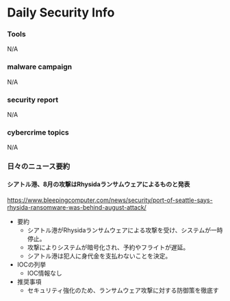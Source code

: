# Daily Security Info

### Tools
N/A

### malware campaign
N/A

### security report
N/A

### cybercrime topics
N/A

### 日々のニュース要約

#### シアトル港、8月の攻撃はRhysidaランサムウェアによるものと発表
https://www.bleepingcomputer.com/news/security/port-of-seattle-says-rhysida-ransomware-was-behind-august-attack/

- 要約
    - シアトル港がRhysidaランサムウェアによる攻撃を受け、システムが一時停止。
    - 攻撃によりシステムが暗号化され、予約やフライトが遅延。
    - シアトル港は犯人に身代金を支払わないことを決定。
- IOCの列挙
    - IOC情報なし
- 推奨事項
    - セキュリティ強化のため、ランサムウェア攻撃に対する防御策を徹底する
    - 重要システムのバックアップと暗号化を実施する
- その他
    - なし
- ChatGPTの推奨事項
    - 重要データのバックアップとセキュリティ監視を強化する

#### TfL、ハッキング後に30,000人の従業員に対して対面でのパスワードリセットを要求
https://www.bleepingcomputer.com/news/security/tfl-requires-in-person-password-resets-for-30-000-employees-after-hack/

- 要約
    - ロンドン交通局（TfL）は、サイバー攻撃を受けた後、30,000人の従業員に対面での身元確認とパスワード再設定を要求
    - 内部システムや払い戻し処理が影響を受け、システム障害が続いている
    - 顧客データや従業員情報が漏洩したが、銀行情報や住所は影響を受けていない
    - 攻撃に関連して17歳の容疑者が逮捕され、保釈された
    - TfLは、顧客のデータに対して講じている措置について、直接連絡している
- IOCの列挙
    IOC情報なし
- 推奨事項
    - 影響を受けた顧客に対して迅速に通知を行うこと
- その他
    - なし
- ChatGPTの推奨事項
    - パスワードの再設定を早急に実施する

#### 23andMe、遺伝データ漏洩に関する和解金として3,000万ドルを支払い
https://www.bleepingcomputer.com/news/security/23andme-to-pay-30-million-in-genetics-data-breach-settlement/

- 要約
    - 23andMeは遺伝データ漏洩に対する集団訴訟で3,000万ドルの和解金支払いに同意
    - 640万件の顧客情報が2023年の攻撃で流出
    - ハッカーは他の漏洩データを用いたクレデンシャルスタッフィング攻撃を利用
    - 健康報告書や遺伝子型データも漏洩した
    - 同社はセキュリティ強化や2要素認証を導入
- IOCの列挙
    IOC情報なし
- 推奨事項
    - すべての顧客に2要素認証の設定を推奨
- その他
    - なし
- ChatGPTの推奨事項
    - すぐにパスワードと2要素認証を設定する

#### Ivanti、高深刻度のCSA脆弱性が攻撃に悪用されていると警告
https://www.bleepingcomputer.com/news/security/ivanti-warns-high-severity-csa-flaw-is-now-exploited-in-attacks/

- 要約
    - IvantiのCloud Services Appliance(CSA)ソリューションに、深刻度の高い脆弱性(CVE-2024-8190)が発見され、現在攻撃に悪用されていることが確認された。
    - 認証されたリモートの攻撃者は、コマンドインジェクションを通じて、脆弱性のあるアプライアンス上のリモートコードを実行できる可能性
    - パッチが提供されており、CSA 4.6.x から CSA 5.0 にアップグレードすることを顧客に推奨
    - CISAはKEVカタログにこの脆弱性を載せ、連邦政府機関に対し、10 月 4 日までに脆弱性のあるアプライアンスを保護するよう命じた
- IOCの列挙
    IOC情報なし
- 推奨事項
    - 影響を受けたシステムにパッチを即時適用
- その他
    - なし
- ChatGPTの推奨事項
    - パッチをすぐに適用する

#### 新しいLinuxマルウェア「Hadooken」がOracle WebLogicサーバーを標的に
https://www.bleepingcomputer.com/news/security/new-linux-malware-hadooken-targets-oracle-weblogic-servers/

- 要約
    - 「Hadooken」マルウェアがOracle WebLogicサーバーを標的にし、暗号通貨マイナーやDDoS攻撃を展開
    - このマルウェアは、Tsunamiという別のマルウェアもインストール。Tsunamiは、脆弱なSSHサーバーに侵入してDDoS攻撃やリモート操作を行うことで知られている。
    - Hadookenのバイナリを解析した結果、RHOMBUSやNoEscapeというランサムウェアとの関連性も発見。Hadookenを配信しているサーバーからは、Windows向けのランサムウェア「Mallox」も発見された。
    - 今回の攻撃ではランサムウェアは確認されなかったが、将来的にはランサムウェアが展開される可能性もある。
    - すでに複数のサーバーで被害が確認されている
- IOCの列挙
    - 89[.]185[.]85[.]102,IPアドレス,知られていない,Hadookenマルウェア配信サーバー,グローバル
- 推奨事項
    - WebLogicサーバーのセキュリティ強化とパッチ適用
- その他
    - なし
- ChatGPTの推奨事項
    - サーバーに強固なパスワードと最新パッチを適用する

#### RansomHub、カワサキへのサイバー攻撃を主張し、盗まれたデータの公開を脅迫
https://www.bleepingcomputer.com/news/security/ransomhub-claims-kawasaki-cyberattack-threatens-to-leak-stolen-data/

- 要約
    - RansomHubランサムウェアがカワサキヨーロッパを標的にしたサイバー攻撃を主張
    - 攻撃者は487GBのデータを盗み、要求が満たされない場合公開すると脅迫
    - 攻撃の影響は限定的で、カワサキヨーロッパのIT部門は復旧作業中
    - 顧客データが含まれるかは不明
    - RansomHubは9月5日に同社をダークウェブ上の恐喝ポータルに追加。9月14日が期限。
    - BlackCat/ALPHVランサムウェアの運用停止以来、そのアフィリエイトの多くが、RansomHubに移行したことで活動が急増。経験豊富なアフィリエイトの流入により、著名な企業を含む多くの企業が被害にあっている。
- IOCの列挙
    IOC情報なし
- 推奨事項
    - 顧客データ保護のために迅速な対策を講じる
- その他
    - なし
- ChatGPTの推奨事項
    - データのバックアップとセキュリティ強化を急ぐ

### 日本のインシデント事例
- [サイバー攻撃被害が判明、影響範囲など調査 - 異物検査機メーカー](https://www.security-next.com/161765)
- [土地改良区一覧表に個人情報、サイトに誤掲載 - 茨城県](https://www.security-next.com/161817)

### その他のメモ
N/A
